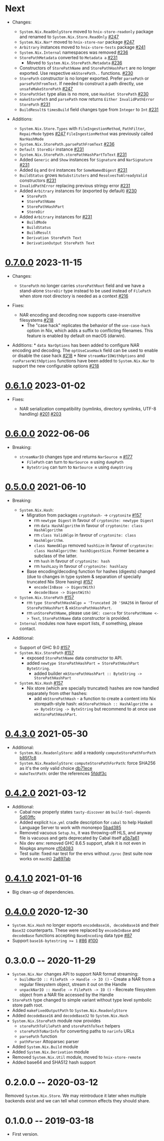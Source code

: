 # Next

* Changes:
   * `System.Nix.ReadOnlyStore` moved to `hnix-store-readonly` package
     and renamed to `System.Nix.Store.ReadOnly` [#247](https://github.com/haskell-nix/hnix-store/pull/247)
   * `System.Nix.Nar*` moved to `hnix-store-nar` package [#247](https://github.com/haskell-nix/hnix-store/pull/247)
   * `Arbitrary` instances moved to `hnix-store-tests` package [#241](https://github.com/haskell-nix/hnix-store/pull/241)
   * `System.Nix.Internal` namespaces was removed [#236](https://github.com/haskell-nix/hnix-store/pull/236)
   * `StorePathMetadata` converted to `Metadata a` [#231](https://github.com/haskell-nix/hnix-store/pull/231)
     * Moved to `System.Nix.StorePath.Metadata` [#236](https://github.com/haskell-nix/hnix-store/pull/236)
   * Constructors of `StorePathName` and `StorePathHashPart` are no longer
     exported. Use respective `mkStorePath..` functions. [#230](https://github.com/haskell-nix/hnix-store/pull/230)
   * `StorePath` constructor is no longer exported.
     Prefer `parsePath` or `parsePathFromText`.
     If needed to construct a path directly, use `unsafeMakeStorePath` [#247](https://github.com/haskell-nix/hnix-store/pull/247)
   * `StorePathSet` type alias is no more, use `HashSet StorePath` [#230](https://github.com/haskell-nix/hnix-store/pull/230)
   * `makeStorePath` and `parsePath` now returns `Either InvalidPathError StorePath` [#231](https://github.com/haskell-nix/hnix-store/pull/231)
   * `BuildResult`s `timesBuild` field changes type from `Integer` to `Int` [#231](https://github.com/haskell-nix/hnix-store/pull/231)

* Additions:
   * `System.Nix.Store.Types` with `FileIngestionMethod`, `PathFilter`, `RepairMode` types  [#247](https://github.com/haskell-nix/hnix-store/pull/247)
     `FileIngestionMethod` was previously called `NarHashMode`
   * `System.Nix.StorePath.parsePathFromText` [#236](https://github.com/haskell-nix/hnix-store/pull/236)
   * `Default StoreDir` instance [#231](https://github.com/haskell-nix/hnix-store/pull/231)
   * `System.Nix.StorePath.storePathHashPartToText` [#231](https://github.com/haskell-nix/hnix-store/pull/231)
   * Added `Generic` and `Show` instances for
     `Signature` and `NarSignature` [#231](https://github.com/haskell-nix/hnix-store/pull/231)
   * Added `Eq` and `Ord` instances for `SomeNamedDigest` [#231](https://github.com/haskell-nix/hnix-store/pull/231)
   * `BuildStatus` grows `NoSubstituters` and `ResolvesToAlreadyValid` constructors [#231](https://github.com/haskell-nix/hnix-store/pull/231)
   * `InvalidPathError` replacing previous stringy error [#231](https://github.com/haskell-nix/hnix-store/pull/231)
   * Added `Arbitrary` instances for (exported by default) [#230](https://github.com/haskell-nix/hnix-store/pull/230)
     * `StorePath`
     * `StorePathName`
     * `StorePathHashPart`
     * `StoreDir`
   * Added `Arbitrary` instances for [#231](https://github.com/haskell-nix/hnix-store/pull/231)
     * `BuildMode`
     * `BuildStatus`
     * `BuildResult`
     * `Derivation StorePath Text`
     * `DerivationOutput StorePath Text`

# [0.7.0.0](https://github.com/haskell-nix/hnix-store/compare/core-0.6.1.0...core-0.7.0.0) 2023-11-15

* Changes:
    * `StorePath` no longer carries `storePathRoot` field and we
      have a stand-alone `StoreDir` type instead to be used instead of `FilePath`
      when store root directory is needed as a context [#216](https://github.com/haskell-nix/hnix-store/pull/216)

* Fixes:
    * NAR encoding and decoding now supports case-insensitive filesystems [#218](https://github.com/haskell-nix/hnix-store/pull/218)
      * The "case hack" replicates the behavior of the `use-case-hack` option in Nix, which adds a suffix to conflicting filenames.
        This feature is enabled by default on macOS (darwin).

* Additions:
      * `data NarOptions` has been added to configure NAR encoding and decoding. The `optUseCaseHack` field can be used to enable or disable the case hack [#218](https://github.com/haskell-nix/hnix-store/pull/218)
      * New `streamNarIOWithOptions` and `runParserWithOptions` functions have been added to `System.Nix.Nar` to support the new configurable options [#218](https://github.com/haskell-nix/hnix-store/pull/218)

# [0.6.1.0](https://github.com/haskell-nix/hnix-store/compare/core-0.6.0.0...core-0.6.1.0) 2023-01-02

* Fixes:

    * NAR serialization compatibility (symlinks, directory symlinks, UTF-8 handling) [#201](https://github.com/haskell-nix/hnix-store/pull/201) [#203](https://github.com/haskell-nix/hnix-store/pull/203)

# [0.6.0.0](https://github.com/haskell-nix/hnix-store/compare/core-0.5.0.0...core-0.6.0.0) 2022-06-06

* Breaking:

    * `streamNarIO` changes type and returns `NarSource m` [#177](https://github.com/haskell-nix/hnix-store/pull/177)
      * `FilePath` can turn to `NarSource m` using `dumpPath`
      * `ByteString` can turn to `NarSource m` using `dumpString`

# [0.5.0.0](https://github.com/haskell-nix/hnix-store/compare/0.4.3.0...core-0.5.0.0) 2021-06-10

* Breaking:

  * `System.Nix.Hash`:
    * Migration from packages `cryptohash-` -> `cryptonite` [#157](https://github.com/haskell-nix/hnix-store/pull/157/commits/97146b41cc87327625e02b81971aeb2fd7d66a3f)
      * rm `newtype Digest` in favour of `cryptonite: newtype Digest`
      * rm `data HashAlgorithm` in favour of `cryptonite: class HashAlgorithm`
      * rm `class ValidAlgo` in favour of `cryptonite: class HashAlgorithm`.
      * `class NamedAlgo` removed `hashSize` in favour of `cryptonite: class HashAlgorithm: hashDigestSize`. Former became a subclass of the latter.
      * rm `hash` in favour of `cryptonite: hash`
      * rm `hashLazy` in favour of `cryptonite: hashlazy`
    * Base encoding/decoding function for hashes (digests) changed (due to changes in type system & separation of specially truncated Nix Store hasing) [#157](https://github.com/haskell-nix/hnix-store/pull/157/commits/2af74986de8aef1a13dbfc955886f9935ca246a3)
      * `encode(InBase -> DigestWith)`
      * `decode(Base -> DigestWith)`
  * `System.Nix.StorePath` [#157](https://github.com/haskell-nix/hnix-store/pull/157/commits/2af74986de8aef1a13dbfc955886f9935ca246a3)
    * rm `type StorePathHashAlgo = 'Truncated 20 'SHA256` in favour of `StorePathHashPart` & `mkStorePathHashPart`.
    * rm `unStorePathName`, please use `GHC: coerce` for `StorePathName <-> Text`, `StorePathName` data constructor is provided.
  * `Internal` modules now have export lists, if something, please contact.

* Additional:

  * Support of GHC 9.0 [#157](https://github.com/haskell-nix/hnix-store/pull/157/commits/97146b41cc87327625e02b81971aeb2fd7d66a3f)
  * `System.Nix.StorePath` [#157](https://github.com/haskell-nix/hnix-store/pull/157/commits/2af74986de8aef1a13dbfc955886f9935ca246a3)
    * exposed `StorePathName` data constructor to API.
    * added `newtype StorePathHashPart = StorePathHashPart ByteString`.
      * added builder `mkStorePathHashPart :: ByteString -> StorePathHashPart`
  * `System.Nix.Hash` [#157](https://github.com/haskell-nix/hnix-store/pull/157/commits/2af74986de8aef1a13dbfc955886f9935ca246a3)
    * Nix store (which are specially truncated) hashes are now handled separately from other hashes:
      * add `mkStorePathHash` - a function to create a content into Nix storepath-style hash:
        `mkStorePathHash :: HashAlgorithm a => ByteString -> ByteString`
        but recommend to at once use `mkStorePathHashPart`.

# [0.4.3.0](https://github.com/haskell-nix/hnix-store/compare/0.4.2.0...0.4.3.0) 2021-05-30

* Additional:
  * `System.Nix.ReadonlyStore`: add a readonly `computeStorePathForPath` [b85f7c8](https://github.com/haskell-nix/hnix-store/commit/b85f7c875fe6b0bca939ffbcd8b9bd0ab1598aa0)
  * `System.Nix.ReadonlyStore`: `computeStorePathForPath`: force SHA256 as it's the only valid choice [db71ece](https://github.com/haskell-nix/hnix-store/commit/db71ecea3109c0ba270fa98a9041a8556e35217f)
  * `makeTextPath`: order the references [5fddf3c](https://github.com/haskell-nix/hnix-store/commit/5fddf3c66ba1bcabb72c4d6b6e09fb41a7acd62c)

# [0.4.2.0](https://github.com/haskell-nix/hnix-store/compare/0.4.1.0...0.4.2.0) 2021-03-12

* Additional:
  * Cabal now properly states `tasty-discover` as `build-tool-depends` [5d03ffc](https://github.com/haskell-nix/hnix-store/commit/5d03ffc4cde9448df05e84838ece70cc83b1b6c) 
  * Added explicit `hie.yml` cradle description for `cabal` to help Haskell Language Server to work with monorepo [5bad385](https://github.com/haskell-nix/hnix-store/commit/b5ad38573d27e0732d0fadfebd98de1f753b4f07)
  * Removed vacuous `Setup.hs`, it was throwing-off HLS, and anyway file is vacuous and gets deprecated by Cabal itself [a5b7a61](https://github.com/haskell-nix/hnix-store/commit/a5b7a614c0e0e11147a93b9a197c2a443afa3244)
  * Nix dev env: removed GHC 8.6.5 support, afaik it is not even in Nixpkgs anymore [cf04083](https://github.com/haskell-nix/hnix-store/commit/cf04083aba98ad40d183d1e26251101816cc07ae)
  * Test suite: fixed nar test for the envs without `/proc` (test suite now works on `macOS`) [2a897ab](https://github.com/haskell-nix/hnix-store/commit/2a897ab581c0501587ce04da6d6e3a6f543b1d72)


# [0.4.1.0](https://github.com/haskell-nix/hnix-store/compare/0.4.0.0...0.4.1.0) 2021-01-16

* Big clean-up of dependencies.

# [0.4.0.0](https://github.com/haskell-nix/hnix-store/compare/0.3.0.0...0.4.0.0) 2020-12-30

* `System.Nix.Hash` no longer exports `encodeBase16, decodeBase16` and their `Base32` counterparts.
    These were replaced by `encodeInBase` and `decodeBase` functions
    accepting `BaseEncoding` data type [#87](https://github.com/haskell-nix/hnix-store/pull/87)
* Support `base16-bytestring >= 1` [#86](https://github.com/haskell-nix/hnix-store/pull/86) [#100](https://github.com/haskell-nix/hnix-store/pull/100)

# 0.3.0.0 -- 2020-11-29

* `System.Nix.Nar` changes API to support NAR format streaming:
  * `buildNarIO :: FilePath -> Handle -> IO ()` - Create a NAR from a regular filesystem object, stream it out on the Handle
  * `unpackNarIO :: Handle -> FilePath -> IO ()` - Recreate filesystem object from a NAR file accessed by the Handle
* `StorePath` type changed to simple variant without type level
symbolic store path root.
* Added `makeFixedOutputPath` to `System.Nix.ReadonlyStore`
* Added `decodeBase16` and `decodeBase32` to `System.Nix.Hash`
* `System.Nix.StorePath` module now provides
  * `storePathToFilePath` and `storePathToText` helpers
  * `storePathToNarInfo` for converting paths to `narinfo` URLs
  * `parsePath` function
  * `pathParser` Attoparsec parser
* Added `System.Nix.Build` module
* Added `System.Nix.Derivation` module
* Removed `System.Nix.Util` module, moved to `hnix-store-remote`
* Added base64 and SHA512 hash support

# 0.2.0.0 -- 2020-03-12

Removed `System.Nix.Store`. We may reintroduce it later when multiple backends
exist and we can tell what common effects they should share.

# 0.1.0.0  -- 2019-03-18

* First version.
